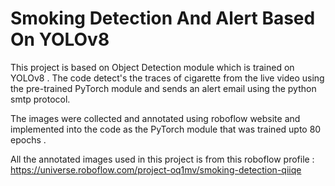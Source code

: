
# Smoking Detection And Alert Based On YOLOv8

This project is based on Object Detection module which is trained on YOLOv8 . The code detect's the traces of cigarette from the live video using the pre-trained PyTorch module and sends an alert email using the python smtp protocol.


The images were collected and annotated using roboflow website and implemented into the code as the PyTorch module that was trained upto 80 epochs . 


All the annotated images used in this project is from this roboflow profile : https://universe.roboflow.com/project-oq1mv/smoking-detection-qiiqe

